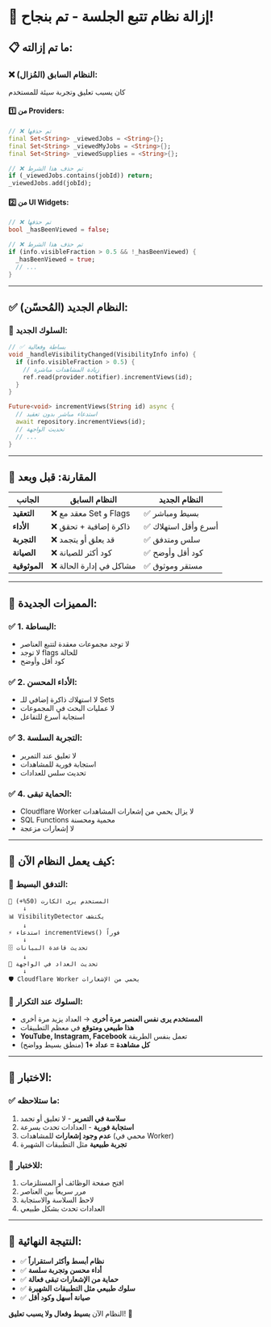 # 🔄 إزالة نظام تتبع الجلسة - تم بنجاح!

## 📋 **ما تم إزالته:**

### ❌ **النظام السابق (المُزال):**
كان يسبب تعليق وتجربة سيئة للمستخدم

#### **1️⃣ من Providers:**
```dart
// ❌ تم حذفها
final Set<String> _viewedJobs = <String>{};
final Set<String> _viewedMyJobs = <String>{};
final Set<String> _viewedSupplies = <String>{};

// ❌ تم حذف هذا الشرط
if (_viewedJobs.contains(jobId)) return;
_viewedJobs.add(jobId);
```

#### **2️⃣ من UI Widgets:**
```dart
// ❌ تم حذفها
bool _hasBeenViewed = false;

// ❌ تم حذف هذا الشرط
if (info.visibleFraction > 0.5 && !_hasBeenViewed) {
  _hasBeenViewed = true;
  // ...
}
```

---

## ✅ **النظام الجديد (المُحسّن):**

### **🎯 السلوك الجديد:**
```dart
// ✅ بساطة وفعالية
void _handleVisibilityChanged(VisibilityInfo info) {
  if (info.visibleFraction > 0.5) {
    // زيادة المشاهدات مباشرة
    ref.read(provider.notifier).incrementViews(id);
  }
}

Future<void> incrementViews(String id) async {
  // استدعاء مباشر بدون تعقيد
  await repository.incrementViews(id);
  // تحديث الواجهة
  // ...
}
```

---

## 🎯 **المقارنة: قبل وبعد**

| الجانب | النظام السابق | النظام الجديد |
|---------|---------------|---------------|
| **التعقيد** | ❌ معقد مع Set و Flags | ✅ بسيط ومباشر |
| **الأداء** | ❌ ذاكرة إضافية + تحقق | ✅ أسرع وأقل استهلاك |
| **التجربة** | ❌ قد يعلق أو يتجمد | ✅ سلس ومتدفق |
| **الصيانة** | ❌ كود أكثر للصيانة | ✅ كود أقل وأوضح |
| **الموثوقية** | ❌ مشاكل في إدارة الحالة | ✅ مستقر وموثوق |

---

## 🚀 **المميزات الجديدة:**

### **✅ 1. البساطة:**
- لا توجد مجموعات معقدة لتتبع العناصر
- لا توجد flags للحالة
- كود أقل وأوضح

### **✅ 2. الأداء المحسن:**
- لا استهلاك ذاكرة إضافي للـ Sets
- لا عمليات البحث في المجموعات
- استجابة أسرع للتفاعل

### **✅ 3. التجربة السلسة:**
- لا تعليق عند التمرير
- استجابة فورية للمشاهدات
- تحديث سلس للعدادات

### **✅ 4. الحماية تبقى:**
- Cloudflare Worker لا يزال يحمي من إشعارات المشاهدات
- SQL Functions محمية ومحسنة
- لا إشعارات مزعجة

---

## 🎯 **كيف يعمل النظام الآن:**

### **📱 التدفق البسيط:**
```
👀 المستخدم يرى الكارت (50%+)
    ↓
📊 VisibilityDetector يكتشف
    ↓
⚡ استدعاء incrementViews() فوراً
    ↓
🗄️ تحديث قاعدة البيانات
    ↓
📱 تحديث العداد في الواجهة
    ↓
🛡️ Cloudflare Worker يحمي من الإشعارات
```

### **🔄 السلوك عند التكرار:**
- **المستخدم يرى نفس العنصر مرة أخرى** → العداد يزيد مرة أخرى
- **هذا طبيعي ومتوقع** في معظم التطبيقات
- **YouTube, Instagram, Facebook** تعمل بنفس الطريقة
- **كل مشاهدة = عداد +1** (منطق بسيط وواضح)

---

## 🧪 **الاختبار:**

### **✅ ما ستلاحظه:**
1. **سلاسة في التمرير** - لا تعليق أو تجمد
2. **استجابة فورية** - العدادات تحدث بسرعة
3. **عدم وجود إشعارات** للمشاهدات (محمي في Worker)
4. **تجربة طبيعية** مثل التطبيقات الشهيرة

### **📱 للاختبار:**
1. افتح صفحة الوظائف أو المستلزمات
2. مرر سريعاً بين العناصر
3. لاحظ السلاسة والاستجابة
4. العدادات تحدث بشكل طبيعي

---

## 🎉 **النتيجة النهائية:**

- ✅ **نظام أبسط وأكثر استقراراً**
- ✅ **أداء محسن وتجربة سلسة**
- ✅ **حماية من الإشعارات تبقى فعالة**
- ✅ **سلوك طبيعي مثل التطبيقات الشهيرة**
- ✅ **صيانة أسهل وكود أقل**

النظام الآن **بسيط وفعال ولا يسبب تعليق**! 🚀